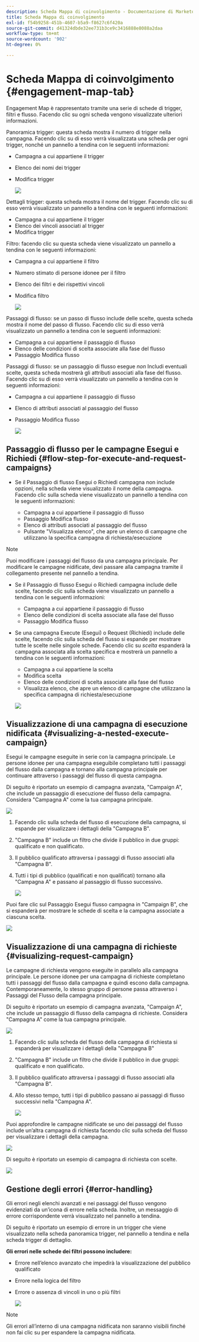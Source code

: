 ```yaml
---
description: Scheda Mappa di coinvolgimento - Documentazione di Marketo - Documentazione del prodotto
title: Scheda Mappa di coinvolgimento
exl-id: f54b9258-451b-4607-b5a9-f8627c6f420a
source-git-commit: d41324dbde32ee731b3ce9c3416888e8088a2daa
workflow-type: tm+mt
source-wordcount: '902'
ht-degree: 0%

---
```


# Scheda Mappa di coinvolgimento {#engagement-map-tab}

Engagement Map è rappresentato tramite una serie di schede di trigger, filtri e flusso. Facendo clic su ogni scheda vengono visualizzate ulteriori informazioni.

Panoramica trigger: questa scheda mostra il numero di trigger nella campagna. Facendo clic su di esso verrà visualizzata una scheda per ogni trigger, nonché un pannello a tendina con le seguenti informazioni:

* Campagna a cui appartiene il trigger
* Elenco dei nomi dei trigger
* Modifica trigger

  ![](assets/engagement-map-tab-1.png)

Dettagli trigger: questa scheda mostra il nome del trigger. Facendo clic su di esso verrà visualizzato un pannello a tendina con le seguenti informazioni:

* Campagna a cui appartiene il trigger
* Elenco dei vincoli associati al trigger
* Modifica trigger

Filtro: facendo clic su questa scheda viene visualizzato un pannello a tendina con le seguenti informazioni:

* Campagna a cui appartiene il filtro
* Numero stimato di persone idonee per il filtro
* Elenco dei filtri e dei rispettivi vincoli
* Modifica filtro

  ![](assets/engagement-map-tab-3.png)

Passaggi di flusso: se un passo di flusso include delle scelte, questa scheda mostra il nome del passo di flusso. Facendo clic su di esso verrà visualizzato un pannello a tendina con le seguenti informazioni:

* Campagna a cui appartiene il passaggio di flusso
* Elenco delle condizioni di scelta associate alla fase del flusso
* Passaggio Modifica flusso

Passaggi di flusso: se un passaggio di flusso esegue _non_ Includi eventuali scelte, questa scheda mostrerà gli attributi associati alla fase del flusso. Facendo clic su di esso verrà visualizzato un pannello a tendina con le seguenti informazioni:

* Campagna a cui appartiene il passaggio di flusso
* Elenco di attributi associati al passaggio del flusso
* Passaggio Modifica flusso

  ![](assets/engagement-map-tab-5.png)

## Passaggio di flusso per le campagne Esegui e Richiedi {#flow-step-for-execute-and-request-campaigns}

* Se il Passaggio di flusso Esegui o Richiedi campagna non include opzioni, nella scheda viene visualizzato il nome della campagna. Facendo clic sulla scheda viene visualizzato un pannello a tendina con le seguenti informazioni:

   * Campagna a cui appartiene il passaggio di flusso
   * Passaggio Modifica flusso
   * Elenco di attributi associati al passaggio del flusso
   * Pulsante &quot;Visualizza elenco&quot;, che apre un elenco di campagne che utilizzano la specifica campagna di richiesta/esecuzione

>[!NOTE]
>
>Puoi modificare i passaggi del flusso da una campagna principale. Per modificare le campagne nidificate, devi passare alla campagna tramite il collegamento presente nel pannello a tendina.

* Se il Passaggio di flusso Esegui o Richiedi campagna include delle scelte, facendo clic sulla scheda viene visualizzato un pannello a tendina con le seguenti informazioni:

   * Campagna a cui appartiene il passaggio di flusso
   * Elenco delle condizioni di scelta associate alla fase del flusso
   * Passaggio Modifica flusso

* Se una campagna Execute (Esegui) o Request (Richiedi) include delle scelte, facendo clic sulla scheda del flusso si espande per mostrare tutte le scelte nelle singole schede. Facendo clic su _scelta_ espanderà la campagna associata alla scelta specifica e mostrerà un pannello a tendina con le seguenti informazioni:

   * Campagna a cui appartiene la scelta
   * Modifica scelta
   * Elenco delle condizioni di scelta associate alla fase del flusso
   * Visualizza elenco, che apre un elenco di campagne che utilizzano la specifica campagna di richiesta/esecuzione

  ![](assets/engagement-map-tab-10.png)

## Visualizzazione di una campagna di esecuzione nidificata {#visualizing-a-nested-execute-campaign}

Esegui le campagne eseguite in serie con la campagna principale. Le persone idonee per una campagna eseguibile completano tutti i passaggi del flusso dalla campagna e tornano alla campagna principale per continuare attraverso i passaggi del flusso di questa campagna.

Di seguito è riportato un esempio di campagna avanzata, &quot;Campaign A&quot;, che include un passaggio di esecuzione del flusso della campagna. Considera &quot;Campagna A&quot; come la tua campagna principale.

![](assets/engagement-map-tab-11.png)

1. Facendo clic sulla scheda del flusso di esecuzione della campagna, si espande per visualizzare i dettagli della &quot;Campagna B&quot;.
1. &quot;Campagna B&quot; include un filtro che divide il pubblico in due gruppi: qualificato e non qualificato.
1. Il pubblico qualificato attraversa i passaggi di flusso associati alla &quot;Campagna B&quot;.
1. Tutti i tipi di pubblico (qualificati e non qualificati) tornano alla &quot;Campagna A&quot; e passano al passaggio di flusso successivo.

   ![](assets/engagement-map-tab-12.png)

Puoi fare clic sul Passaggio Esegui flusso campagna in &quot;Campaign B&quot;, che si espanderà per mostrare le schede di scelta e la campagna associate a ciascuna scelta.

![](assets/engagement-map-tab-13.png)

## Visualizzazione di una campagna di richieste {#visualizing-request-campaign}

Le campagne di richiesta vengono eseguite in parallelo alla campagna principale. Le persone idonee per una campagna di richieste completano tutti i passaggi del flusso dalla campagna e quindi escono dalla campagna. Contemporaneamente, lo stesso gruppo di persone passa attraverso i Passaggi del Flusso della campagna principale.

Di seguito è riportato un esempio di campagna avanzata, &quot;Campaign A&quot;, che include un passaggio di flusso della campagna di richieste. Considera &quot;Campagna A&quot; come la tua campagna principale.

![](assets/engagement-map-tab-14.png)

1. Facendo clic sulla scheda del flusso della campagna di richiesta si espanderà per visualizzare i dettagli della &quot;Campagna B&quot;
1. &quot;Campagna B&quot; include un filtro che divide il pubblico in due gruppi: qualificato e non qualificato.
1. Il pubblico qualificato attraversa i passaggi di flusso associati alla &quot;Campagna B&quot;.
1. Allo stesso tempo, tutti i tipi di pubblico passano ai passaggi di flusso successivi nella &quot;Campagna A&quot;.

   ![](assets/engagement-map-tab-15.png)

Puoi approfondire le campagne nidificate se uno dei passaggi del flusso include un’altra campagna di richiesta facendo clic sulla scheda del flusso per visualizzare i dettagli della campagna.

![](assets/engagement-map-tab-16.png)

Di seguito è riportato un esempio di campagna di richiesta con scelte.

![](assets/engagement-map-tab-17.png)

## Gestione degli errori {#error-handling}

Gli errori negli elenchi avanzati e nei passaggi del flusso vengono evidenziati da un’icona di errore nella scheda. Inoltre, un messaggio di errore corrispondente verrà visualizzato nel pannello a tendina.

Di seguito è riportato un esempio di errore in un trigger che viene visualizzato nella scheda panoramica trigger, nel pannello a tendina e nella scheda trigger di dettaglio.

**Gli errori nelle schede dei filtri possono includere:**

* Errore nell’elenco avanzato che impedirà la visualizzazione del pubblico qualificato

* Errore nella logica del filtro

* Errore o assenza di vincoli in uno o più filtri

  ![](assets/engagement-map-tab-20.png)

>[!NOTE]
>
>Gli errori all’interno di una campagna nidificata non saranno visibili finché non fai clic su per espandere la campagna nidificata.
